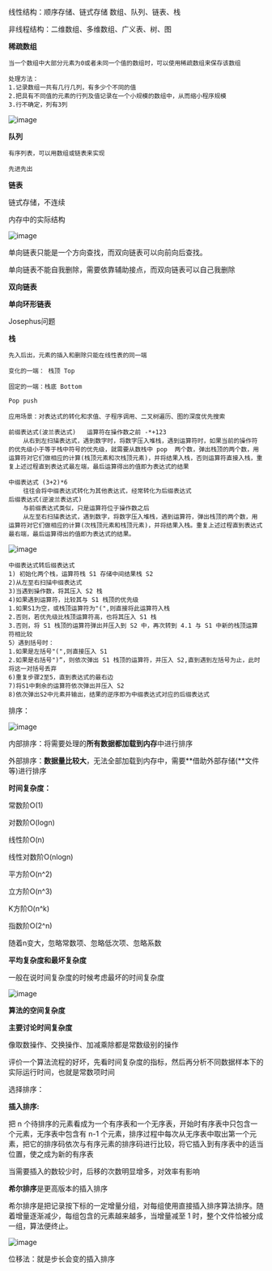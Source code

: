 线性结构：顺序存储、链式存储   数组、队列、链表、栈

非线程结构：二维数组、多维数组、广义表、树、图



**稀疏数组**

```
当一个数组中大部分元素为0或者未同一个值的数组时，可以使用稀疏数组来保存该数组

处理方法：
1.记录数组一共有几行几列，有多少个不同的值
2.把具有不同值的元素的行列及值记录在一个小规模的数组中，从而缩小程序规模
3.行不确定，列有3列
```

![image](./picture/xssz.png)



**队列**  

```
有序列表，可以用数组或链表来实现

先进先出

```





**链表**



链式存储，不连续

内存中的实际结构

![image](./picture/lb.png)

 

单向链表只能是一个方向查找，而双向链表可以向前向后查找。

单向链表不能自我删除，需要依靠辅助接点，而双向链表可以自己我删除



**双向链表**



**单向环形链表**

Josephus问题



**栈**

```
先入后出，元素的插入和删除只能在线性表的同一端

变化的一端： 栈顶 Top

固定的一端：栈底 Bottom 

Pop push

应用场景：对表达式的转化和求值、子程序调用、二叉树遍历、图的深度优先搜索

前缀表达式(波兰表达式)   运算符在操作数之前 -*+123
	从右到左扫描表达式，遇到数字时，将数字压入堆栈，遇到运算符时，如果当前的操作符的优先级小于等于栈中符号的优先级，就需要从数栈中 pop  两个数，弹出栈顶的两个数，用运算符对它们做相应的计算(栈顶元素和次栈顶元素)，并将结果入栈，否则运算符直接入栈，重复上述过程直到表达式最左端，最后运算得出的值即为表达式的结果

中缀表达式 (3+2)*6
	往往会将中缀表达式转化为其他表达式，经常转化为后缀表达式
后缀表达式(逆波兰表达式)
	与前缀表达式类似，只是运算符位于操作数之后  
	从左至右扫描表达式，遇到数字，将数字压入堆栈，遇到运算符，弹出栈顶的两个数，用运算符对它们做相应的计算(次栈顶元素和栈顶元素)，并将结果入栈。重复上述过程直到表达式最右端，最后运算得出的值即为表达式的结果。
```

![image](./picture/11.png)

```
中缀表达式转后缀表达式
1) 初始化两个栈，运算符栈 S1 存储中间结果栈 S2
2)从左至右扫描中缀表达式
3)当遇到操作数，将其压入 S2 栈
4)如果遇到运算符，比较其与 S1 栈顶的优先级
1.如果S1为空，或栈顶运算符为"(",则直接将此运算符入栈
2.否则，若优先级比栈顶运算符高，也将其压入 S1 栈
3.否则，将 S1 栈顶的运算符弹出并压入到 S2 中，再次转到 4.1 与 S1 中新的栈顶运算符相比较
5）遇到括号时：
1.如果是左括号"(",则直接压入 S1
2.如果是右括号")“，则依次弹出 S1 栈顶的运算符，并压入 S2,直到遇到左括号为止，此时将这一对括号丢弃
6)重复步骤2至5，直到表达式的最右边
7)将S1中剩余的运算符依次弹出并压入 S2
8)依次弹出S2中元素并输出，结果的逆序即为中缀表达式对应的后缀表达式

```



排序：

![image](./picture/1.png)

内部排序：将需要处理的**所有数据都加载到内存**中进行排序

外部排序：**数据量比较大**，无法全部加载到内存中，需要**借助外部存储(**文件等)进行排序



**时间复杂度：**

常数阶O(1)

对数阶O(logn)

线性阶O(n)

线性对数阶O(nlogn)

平方阶O(n^2)

立方阶O(n^3)

 K方阶O(n^k)

指数阶O(2^n)



随着n变大，忽略常数项、忽略低次项、忽略系数



**平均复杂度和最坏复杂度**

一般在说时间复杂度的时候考虑最坏的时间复杂度

![image](./picture/2.png)



**算法的空间复杂度**



**主要讨论时间复杂度**



像取数操作、交换操作、加减乘除都是常数级别的操作

评价一个算法流程的好坏，先看时间复杂度的指标，然后再分析不同数据样本下的实际运行时间，也就是常数项时间



选择排序：



**插入排序:**

把 n 个待排序的元素看成为一个有序表和一个无序表，开始时有序表中只包含一个元素，无序表中包含有 n-1 个元素，排序过程中每次从无序表中取出第一个元素，把它的排序码依次与有序元素的排序码进行比较，将它插入到有序表中的适当位置，使之成为新的有序表

当需要插入的数较少时，后移的次数明显增多，对效率有影响



**希尔排序**是更高版本的插入排序

希尔排序是把记录按下标的一定增量分组，对每组使用直接插入排序算法排序。随着增量逐渐减少，每组包含的元素越来越多，当增量减至 1 时，整个文件恰被分成一组，算法便终止。

![image](./picture/3.png)

  

位移法：就是步长会变的插入排序